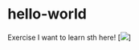 # hello-world
Exercise
I want to learn sth here!
[![](https://img.shields.io/github/release/crimx/ext-saladict.svg?lable=Version)]
